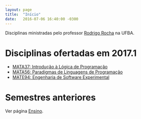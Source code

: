```yaml
---
layout: page
title:  "Início"
date:   2016-07-06 16:40:00 -0300
---
```


Disciplinas ministradas pelo professor [Rodrigo Rocha](https://rodrigorgs.github.io/) na UFBA.

# Disciplinas ofertadas em 2017.1

- [MATA37: Introdução à Lógica de Programação](mata37)
- [MATA56: Paradigmas de Linguagens de Programação](mata56)
- [MATE94: Engenharia de Software Experimental](https://github.com/rodrigorgs/analise-quantitativa)

# Semestres anteriores

Ver página [Ensino](https://rodrigorgs.github.io/ensino).

